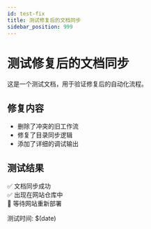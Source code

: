 ```yaml
---
id: test-fix
title: 测试修复后的文档同步
sidebar_position: 999
---
```


# 测试修复后的文档同步

这是一个测试文档，用于验证修复后的自动化流程。

## 修复内容

- 删除了冲突的旧工作流
- 修复了目录同步逻辑
- 添加了详细的调试输出

## 测试结果

✅ 文档同步成功  
✅ 出现在网站仓库中  
🔄 等待网站重新部署  

测试时间: $(date)
